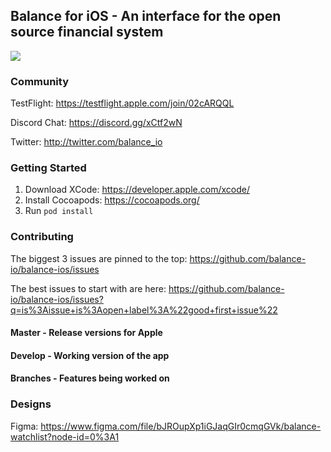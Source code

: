 ## Balance for iOS - An interface for the open source financial system

[<img src="https://d3vv6lp55qjaqc.cloudfront.net/items/1z1m2S2A17241q2t2f1s/Slicey.png">](https://balance.io)

### Community
TestFlight: https://testflight.apple.com/join/02cARQQL

Discord Chat: https://discord.gg/xCtf2wN

Twitter: http://twitter.com/balance_io

### Getting Started
1. Download XCode: https://developer.apple.com/xcode/
2. Install Cocoapods: https://cocoapods.org/
3. Run `pod install`

### Contributing
The biggest 3 issues are pinned to the top: https://github.com/balance-io/balance-ios/issues

The best issues to start with are here: https://github.com/balance-io/balance-ios/issues?q=is%3Aissue+is%3Aopen+label%3A%22good+first+issue%22

#### Master - Release versions for Apple
#### Develop - Working version of the app
#### Branches - Features being worked on

### Designs
Figma: https://www.figma.com/file/bJROupXp1iGJaqGIr0cmqGVk/balance-watchlist?node-id=0%3A1
